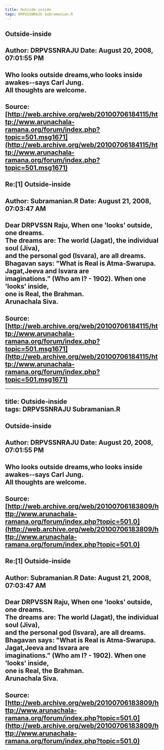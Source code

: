 ```yaml
--- 
title: Outside-inside   
tags: DRPVSSNRAJU Subramanian.R  
---  
```

## Outside-inside  
Author: DRPVSSNRAJU         Date: August 20, 2008, 07:01:55 PM  
---  
Who looks outside dreams,who looks inside awakes--says Carl Jung.   
All thoughts are welcome.
 ---  
Source:[http://web.archive.org/web/20100706184115/http://www.arunachala-ramana.org/forum/index.php?topic=501.msg1671](http://web.archive.org/web/20100706184115/http://www.arunachala-ramana.org/forum/index.php?topic=501.msg1671)   
---  

## Re:[1] Outside-inside  
Author: Subramanian.R       Date: August 21, 2008, 07:03:47 AM  
---  
Dear DRPVSSN Raju, When one 'looks' outside, one dreams.   
The dreams are: The world (Jagat), the individual soul (Jiva),   
and the personal god (Isvara), are all dreams. Bhagavan says: "What is Real is Atma-Swarupa. Jagat,Jeeva and Isvara are   
imaginations." (Who am I? - 1902). When one 'looks' inside,   
one is Real, the Brahman.   
Arunachala Siva.
 ---  
Source:[http://web.archive.org/web/20100706184115/http://www.arunachala-ramana.org/forum/index.php?topic=501.msg1671](http://web.archive.org/web/20100706184115/http://www.arunachala-ramana.org/forum/index.php?topic=501.msg1671)   
---  

--- 
title: Outside-inside   
tags: DRPVSSNRAJU Subramanian.R  
---  
## Outside-inside  
Author: DRPVSSNRAJU         Date: August 20, 2008, 07:01:55 PM  
---  
Who looks outside dreams,who looks inside awakes--says Carl Jung.   
All thoughts are welcome.
 ---  
Source:[http://web.archive.org/web/20100706183809/http://www.arunachala-ramana.org/forum/index.php?topic=501.0](http://web.archive.org/web/20100706183809/http://www.arunachala-ramana.org/forum/index.php?topic=501.0)   
---  

## Re:[1] Outside-inside  
Author: Subramanian.R       Date: August 21, 2008, 07:03:47 AM  
---  
Dear DRPVSSN Raju, When one 'looks' outside, one dreams.   
The dreams are: The world (Jagat), the individual soul (Jiva),   
and the personal god (Isvara), are all dreams. Bhagavan says: "What is Real is Atma-Swarupa. Jagat,Jeeva and Isvara are   
imaginations." (Who am I? - 1902). When one 'looks' inside,   
one is Real, the Brahman.   
Arunachala Siva.
 ---  
Source:[http://web.archive.org/web/20100706183809/http://www.arunachala-ramana.org/forum/index.php?topic=501.0](http://web.archive.org/web/20100706183809/http://www.arunachala-ramana.org/forum/index.php?topic=501.0)   
---  


